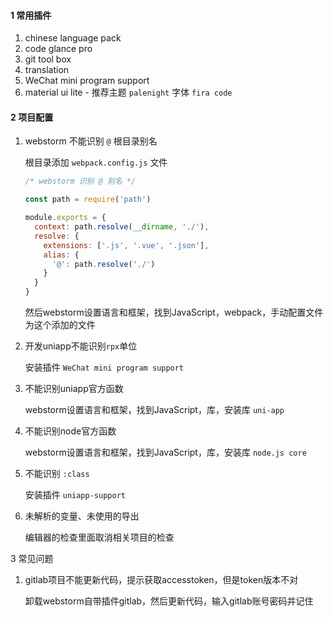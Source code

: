 #### 1 常用插件

1. chinese language pack
2. code glance pro
3. git tool box
4. translation
5. WeChat mini program support
6. material ui lite  -  推荐主题 `palenight`  字体 `fira code`

#### 2 项目配置

1. webstorm 不能识别 `@` 根目录别名

   根目录添加 `webpack.config.js` 文件

   ```js
   /* webstorm 识别 @ 别名 */
   
   const path = require('path')
   
   module.exports = {
     context: path.resolve(__dirname, './'),
     resolve: {
       extensions: ['.js', '.vue', '.json'],
       alias: {
         '@': path.resolve('./')
       }
     }
   }
   ```

   然后webstorm设置语言和框架，找到JavaScript，webpack，手动配置文件为这个添加的文件

2. 开发uniapp不能识别`rpx`单位

   安装插件 `WeChat mini program support`

3. 不能识别uniapp官方函数

   webstorm设置语言和框架，找到JavaScript，库，安装库 `uni-app`

4. 不能识别node官方函数

   webstorm设置语言和框架，找到JavaScript，库，安装库 `node.js core`

5. 不能识别 `:class`

   安装插件 `uniapp-support`

6. 未解析的变量、未使用的导出

   编辑器的检查里面取消相关项目的检查

3 常见问题

1. gitlab项目不能更新代码，提示获取accesstoken，但是token版本不对

   卸载webstorm自带插件gitlab，然后更新代码，输入gitlab账号密码并记住
















